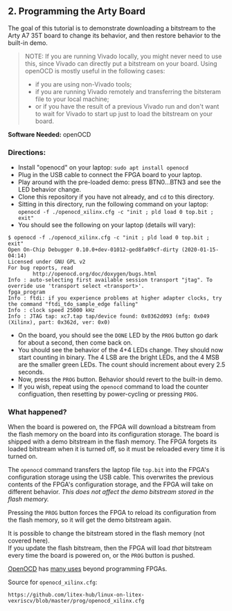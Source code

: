 
## 2. Programming the Arty Board

The goal of this tutorial is to demonstrate downloading a bitstream to the Arty A7 35T board to change its behavior,
and then restore behavior to the built-in demo.

> NOTE: If you are running Vivado locally, you might never need to use this, since Vivado can directly put a bitstream on your board.
> Using openOCD is mostly useful in the following cases:
> * if you are using non-Vivado tools; 
> * if you are running Vivado remotely and transferring the bitsteram file to your local machine; 
> * or if you have the result of a previous Vivado run and don't want to wait for Vivado to start up just to load the bitstream on your board.

__Software Needed:__ openOCD

### Directions:

* Install "openocd" on your laptop: `sudo apt install openocd`
* Plug in the USB cable to connect the FPGA board to your laptop.
* Play around with the pre-loaded demo: press BTN0...BTN3 and see the LED behavior change.
* Clone this repository if you have not already, and `cd` to this directory. 
* Sitting in this directory, run the following command on your laptop:
  `openocd -f ./openocd_xilinx.cfg -c "init ; pld load 0 top.bit ; exit"`
* You should see the following on your laptop (details will vary):
```
$ openocd -f ./openocd_xilinx.cfg -c "init ; pld load 0 top.bit ; exit"
Open On-Chip Debugger 0.10.0+dev-01012-ged8fa09cf-dirty (2020-01-15-04:14)
Licensed under GNU GPL v2
For bug reports, read
        http://openocd.org/doc/doxygen/bugs.html
Info : auto-selecting first available session transport "jtag". To override use 'transport select <transport>'.
fpga_program
Info : ftdi: if you experience problems at higher adapter clocks, try the command "ftdi_tdo_sample_edge falling"
Info : clock speed 25000 kHz
Info : JTAG tap: xc7.tap tap/device found: 0x0362d093 (mfg: 0x049 (Xilinx), part: 0x362d, ver: 0x0)
```
* On the board, you should see the `DONE` LED by the `PROG` button go dark for about a second, then come back on.
* You should see the behavior of the 4+4 LEDs change.   They should now start counting in binary.   The 4 LSB are the bright LEDs, and the 4 MSB are the smaller green LEDs.  The count should increment about every 2.5 seconds.
* Now, press the `PROG` button.   Behavior should revert to the built-in demo.
* If you wish, repeat using the `openocd` command to load the counter configuation, then resetting by power-cycling or pressing `PROG`.

### What happened? 

When the board is powered on, the FPGA will download a bitstream from the flash memory on the board
into its configuration storage.
The board is shipped with a demo bitstream in the flash memory.   The FPGA forgets its loaded bitstream
when it is turned off, so it must be reloaded every time it is turned on.

The `openocd` command transfers the laptop file `top.bit` into the FPGA's configuration storage using the USB cable.
This overwrites the previous contents of the FPGA's configuration storage, 
and the FPGA will take on different behavior.
_This does not affect the demo bitstream stored in the flash memory._   

Pressing the `PROG` button forces the FPGA to reload its configuration from the flash memory,
so it will get the demo bitstream again.

It is possible to change the bitstream stored in the flash memory (not covered here).   
If you update the flash bitstream, then the FPGA will load _that_ bitstream 
every time the board is powered on, or the `PROG` button is pushed.

[OpenOCD](http://openocd.org/doc-release/html/About.html)
has 
[many uses](http://openocd.org/doc-release/html/index.html)
beyond programming FPGAs.  


Source for `openocd_xilinx.cfg`:
```
https://github.com/litex-hub/linux-on-litex-vexriscv/blob/master/prog/openocd_xilinx.cfg
```




